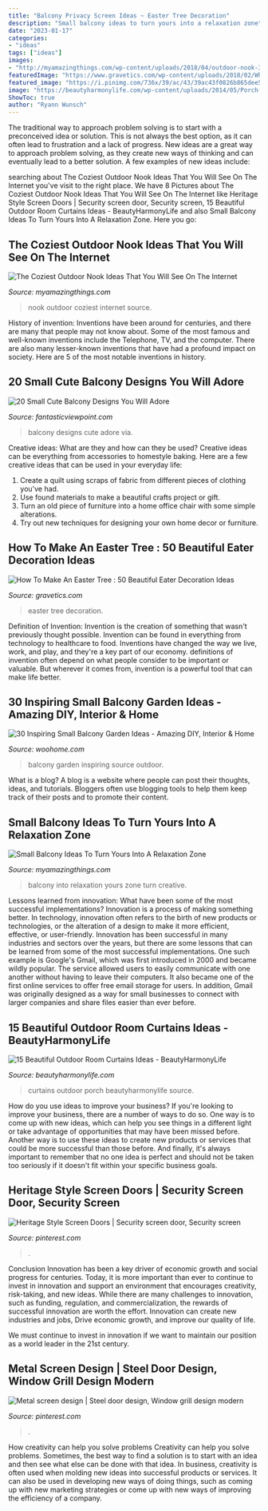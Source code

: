 ```yaml
---
title: "Balcony Privacy Screen Ideas ~ Easter Tree Decoration"
description: "Small balcony ideas to turn yours into a relaxation zone"
date: "2023-01-17"
categories:
- "ideas"
tags: ["ideas"]
images:
- "http://myamazingthings.com/wp-content/uploads/2018/04/outdoor-nook-3-.jpg"
featuredImage: "https://www.gravetics.com/wp-content/uploads/2018/02/White-Easter-Tree-With-Ribbon.jpg"
featured_image: "https://i.pinimg.com/736x/39/ac/43/39ac43f0826b865dee591aed11fbc38d.jpg"
image: "https://beautyharmonylife.com/wp-content/uploads/2014/05/Porch-with-Curtains-6_wm1.jpg"
ShowToc: true
author: "Ryann Wunsch"
---
```



The traditional way to approach problem solving is to start with a preconceived idea or solution. This is not always the best option, as it can often lead to frustration and a lack of progress. New ideas are a great way to approach problem solving, as they create new ways of thinking and can eventually lead to a better solution. A few examples of new ideas include:

	

		
searching about The Coziest Outdoor Nook Ideas That You Will See On The Internet you've visit to the right place. We have 8 Pictures about The Coziest Outdoor Nook Ideas That You Will See On The Internet like Heritage Style Screen Doors | Security screen door, Security screen, 15 Beautiful Outdoor Room Curtains Ideas - BeautyHarmonyLife and also Small Balcony Ideas To Turn Yours Into A Relaxation Zone. Here you go:
		
    
## The Coziest Outdoor Nook Ideas That You Will See On The Internet

<img loading=lazy src="http://myamazingthings.com/wp-content/uploads/2018/04/outdoor-nook-3-.jpg" onerror="this.onerror=null;this.src='https://tse2.mm.bing.net/th?id=OIP.BRyeniqg-zY3FA1Iah0h_gHaJa&amp;pid=15.1';" alt="The Coziest Outdoor Nook Ideas That You Will See On The Internet">

_Source: myamazingthings.com_

>nook outdoor coziest internet source. 

	

History of invention:
Inventions have been around for centuries, and there are many that people may not know about. Some of the most famous and well-known inventions include the Telephone, TV, and the computer. There are also many lesser-known inventions that have had a profound impact on society. Here are 5 of the most notable inventions in history.

    
## 20 Small Cute Balcony Designs You Will Adore

<img loading=lazy src="http://www.fantasticviewpoint.com/wp-content/uploads/2015/08/830-630x838.jpg" onerror="this.onerror=null;this.src='https://tse2.mm.bing.net/th?id=OIP.3-Ys7HMcLkn0w_wyX-QieAHaJ2&amp;pid=15.1';" alt="20 Small Cute Balcony Designs You Will Adore">

_Source: fantasticviewpoint.com_

>balcony designs cute adore via. 

	

Creative ideas: What are they and how can they be used?
Creative ideas can be everything from accessories to homestyle baking. Here are a few creative ideas that can be used in your everyday life: 
1. Create a quilt using scraps of fabric from different pieces of clothing you've had.
2. Use found materials to make a beautiful crafts project or gift.
3. Turn an old piece of furniture into a home office chair with some simple alterations.
4. Try out new techniques for designing your own home decor or furniture.

    
## How To Make An Easter Tree : 50 Beautiful Eater Decoration Ideas

<img loading=lazy src="https://www.gravetics.com/wp-content/uploads/2018/02/White-Easter-Tree-With-Ribbon.jpg" onerror="this.onerror=null;this.src='https://tse1.mm.bing.net/th?id=OIP.918unZJoaiKk-94ysCWhGQHaHa&amp;pid=15.1';" alt="How To Make An Easter Tree : 50 Beautiful Eater Decoration Ideas">

_Source: gravetics.com_

>easter tree decoration. 

	

Definition of Invention:
Invention is the creation of something that wasn't previously thought possible. Invention can be found in everything from technology to healthcare to food. Inventions have changed the way we live, work, and play, and they're a key part of our economy. definitions of invention often depend on what people consider to be important or valuable. But wherever it comes from, invention is a powerful tool that can make life better.

    
## 30 Inspiring Small Balcony Garden Ideas - Amazing DIY, Interior &amp; Home

<img loading=lazy src="http://www.woohome.com/wp-content/uploads/2014/04/Small-Balcony-Garden-ideas-7.jpg" onerror="this.onerror=null;this.src='https://tse1.mm.bing.net/th?id=OIP.5HFEvzhjSjGp8h9a9-AzVgHaLH&amp;pid=15.1';" alt="30 Inspiring Small Balcony Garden Ideas - Amazing DIY, Interior &amp; Home">

_Source: woohome.com_

>balcony garden inspiring source outdoor. 

	

What is a blog?
A blog is a website where people can post their thoughts, ideas, and tutorials. Bloggers often use blogging tools to help them keep track of their posts and to promote their content.

    
## Small Balcony Ideas To Turn Yours Into A Relaxation Zone

<img loading=lazy src="http://myamazingthings.com/wp-content/uploads/2017/08/small-balcony-ideas-4.jpg" onerror="this.onerror=null;this.src='https://tse4.mm.bing.net/th?id=OIP.7Zr1n1zSEKktPr042skX9QHaLA&amp;pid=15.1';" alt="Small Balcony Ideas To Turn Yours Into A Relaxation Zone">

_Source: myamazingthings.com_

>balcony into relaxation yours zone turn creative. 

	

Lessons learned from innovation: What have been some of the most successful implementations?
Innovation is a process of making something better. In technology, innovation often refers to the birth of new products or technologies, or the alteration of a design to make it more efficient, effective, or user-friendly. Innovation has been successful in many industries and sectors over the years, but there are some lessons that can be learned from some of the most successful implementations.
One such example is Google's Gmail, which was first introduced in 2000 and became wildly popular. The service allowed users to easily communicate with one another without having to leave their computers. It also became one of the first online services to offer free email storage for users. In addition, Gmail was originally designed as a way for small businesses to connect with larger companies and share files easier than ever before.

    
## 15 Beautiful Outdoor Room Curtains Ideas - BeautyHarmonyLife

<img loading=lazy src="https://beautyharmonylife.com/wp-content/uploads/2014/05/Porch-with-Curtains-6_wm1.jpg" onerror="this.onerror=null;this.src='https://tse1.mm.bing.net/th?id=OIP.Bz04R-8mB3cgscJhn5xb9AHaIk&amp;pid=15.1';" alt="15 Beautiful Outdoor Room Curtains Ideas - BeautyHarmonyLife">

_Source: beautyharmonylife.com_

>curtains outdoor porch beautyharmonylife source. 

	

How do you use ideas to improve your business?
If you're looking to improve your business, there are a number of ways to do so. One way is to come up with new ideas, which can help you see things in a different light or take advantage of opportunities that may have been missed before. Another way is to use these ideas to create new products or services that could be more successful than those before. And finally, it's always important to remember that no one idea is perfect and should not be taken too seriously if it doesn't fit within your specific business goals.

    
## Heritage Style Screen Doors | Security Screen Door, Security Screen

<img loading=lazy src="https://i.pinimg.com/736x/ae/cc/b8/aeccb8c85f0eee0ff5188a21bf8a78f5.jpg" onerror="this.onerror=null;this.src='https://tse3.mm.bing.net/th?id=OIP.I-O63wWLrF1nFkcZwhflNwHaJ3&amp;pid=15.1';" alt="Heritage Style Screen Doors | Security screen door, Security screen">

_Source: pinterest.com_

>. 

	

Conclusion
Innovation has been a key driver of economic growth and social progress for centuries. Today, it is more important than ever to continue to invest in innovation and support an environment that encourages creativity, risk-taking, and new ideas.
While there are many challenges to innovation, such as funding, regulation, and commercialization, the rewards of successful innovation are worth the effort. Innovation can create new industries and jobs, Drive economic growth, and improve our quality of life.

We must continue to invest in innovation if we want to maintain our position as a world leader in the 21st century.

    
## Metal Screen Design | Steel Door Design, Window Grill Design Modern

<img loading=lazy src="https://i.pinimg.com/736x/39/ac/43/39ac43f0826b865dee591aed11fbc38d.jpg" onerror="this.onerror=null;this.src='https://tse4.mm.bing.net/th?id=OIP.VOih-DI9W_CZcCBrjHKxTgHaJ3&amp;pid=15.1';" alt="Metal screen design | Steel door design, Window grill design modern">

_Source: pinterest.com_

>. 

	

How creativity can help you solve problems
Creativity can help you solve problems. Sometimes, the best way to find a solution is to start with an idea and then see what else can be done with that idea. In business, creativity is often used when molding new ideas into successful products or services. It can also be used in developing new ways of doing things, such as coming up with new marketing strategies or come up with new ways of improving the efficiency of a company.

